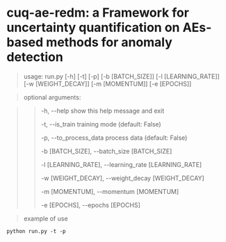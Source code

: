 # cuq-ae-redm: a Framework for uncertainty quantification on AEs-based methods for anomaly detection
> usage: run.py [-h] [-t] [-p] [-b [BATCH_SIZE]] [-l [LEARNING_RATE]] [-w [WEIGHT_DECAY]] [-m [MOMENTUM]] [-e [EPOCHS]]

> optional arguments:

>> -h, --help            show this help message and exit
>> 
>> -t, --is_train        training mode (default: False)
>> 
>>  -p, --to_process_data process data (default: False)
>> 
>>  -b [BATCH_SIZE], --batch_size [BATCH_SIZE]
>> 
>>  -l [LEARNING_RATE], --learning_rate [LEARNING_RATE]
>> 
>>  -w [WEIGHT_DECAY], --weight_decay [WEIGHT_DECAY]
>> 
>>  -m [MOMENTUM], --momentum [MOMENTUM]
>> 
>>  -e [EPOCHS], --epochs [EPOCHS]
>>

> example of use
```
python run.py -t -p
```
